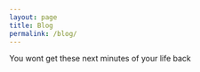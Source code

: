 ```yaml
---
layout: page
title: Blog
permalink: /blog/
---
```


You wont get these next minutes of your life back
